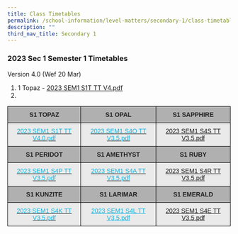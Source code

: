 ```yaml
---
title: Class Timetables
permalink: /school-information/level-matters/secondary-1/class-timetables/
description: ""
third_nav_title: Secondary 1
---
```

### 2023 Sec 1 Semester 1 Timetables

Version 4.0 (Wef 20 Mar)

<style type="text/css">
.tg  {border-collapse:collapse;border-spacing:0;}
.tg td{border-color:black;border-style:solid;border-width:1px;font-family:Arial, sans-serif;font-size:14px;
  overflow:hidden;padding:10px 5px;word-break:normal;}
.tg th{border-color:black;border-style:solid;border-width:1px;font-family:Arial, sans-serif;font-size:14px;
  font-weight:normal;overflow:hidden;padding:10px 5px;word-break:normal;}
.tg .tg-y733{background-color:#EAEAEA;color:#0FB3DF;text-align:center;text-decoration:underline;vertical-align:top}
.tg .tg-pll1{background-color:#B0B0B0;color:#222;font-weight:bold;text-align:center;vertical-align:top}
.tg .tg-uxuj{background-color:#EAEAEA;color:#0FB3DF;text-align:center;vertical-align:top}
.tg .tg-ku5w{background-color:#EAEAEA;color:#222;text-align:center;vertical-align:middle}
.tg .tg-0lax{text-align:left;vertical-align:top}
</style>
<table class="tg">
<thead>
  <tr>
    <th class="tg-pll1">S1 TOPAZ<br></th>
    <th class="tg-pll1">S1 OPAL</th>
    <th class="tg-pll1">S1 SAPPHIRE<br></th>
  </tr>
</thead>
<tbody>
  <tr>
    <td class="tg-uxuj"><a href="/files/Class%Timetables/2023/SEM%1/V4_0/2023%SEM1%S1A%TT%V4.pdf"><span style="text-decoration:none;color:#0FB3DF">2023 SEM1 S1T TT V4.0.pdf</span></a><br></td>
    <td class="tg-uxuj"><a href="/files/2023%20SEM1%20S4O%20TT.pdf"><span style="text-decoration:none;color:#0FB3DF">2023 SEM1 S4O TT V3.5.pdf</span></a><br></td>
    <td class="tg-uxuj"><a href="/files/2023%20SEM1%20S4S%20TT.pdf">2023 SEM1 S4S TT V3.5.pdf</a></td>
  </tr>
  <tr>
    <td class="tg-pll1">S1 PERIDOT<br></td>
    <td class="tg-pll1">S1 AMETHYST<br></td>
    <td class="tg-pll1">S1 RUBY<br></td>
  </tr>
  <tr>
    <td class="tg-uxuj"><a href="/files/2023%20SEM1%20S4P%20TT.pdf"><span style="text-decoration:none;color:#0FB3DF">2023 SEM1 S4P TT V3.5.pdf</span></a><br></td>
    <td class="tg-uxuj"><a href="/files/2023%20SEM1%20S4A%20TT.pdf"><span style="text-decoration:none;color:#0FB3DF">2023 SEM1 S4A TT V3.5.pdf</span></a><br></td>
    <td class="tg-uxuj"><a href="/files/2023%20SEM1%20S4R%20TT.pdf">2023 SEM1 S4R TT V3.5.pdf</a></td>
  </tr>
  <tr>
    <td class="tg-pll1"> S1 KUNZITE</td>
    <td class="tg-pll1"> S1 LARIMAR</td>
    <td class="tg-pll1"> S1 EMERALD</td>
  </tr>
  <tr>
    <td class="tg-uxuj"><a href="/files/2023%20SEM1%20S4K%20TT.pdf"><span style="text-decoration:none;color:#0FB3DF">2023 SEM1 S4K TT V3.5.pdf</span></a><br></td>
    <td class="tg-y733"><a href="/files/2023%20SEM1%20S4L%20TT.pdf"><span style="text-decoration:underline;color:#0FB3DF">2023 SEM1 S4L TT V3.5.pdf</span></a><br></td>
    <td class="tg-uxuj"><a href="/files/2023%20SEM1%20S4E%20TT.pdf">2023 SEM1 S4E TT V3.5.pdf</a></td>
  </tr>
  <tr>



1. 1 Topaz - [2023 SEM1 S1T TT V4.pdf](/files/Class%20Timetables/2023/Sem%201/V4_0/2023%20SEM1%20S1T%20TT%20V4.pdf)
2.